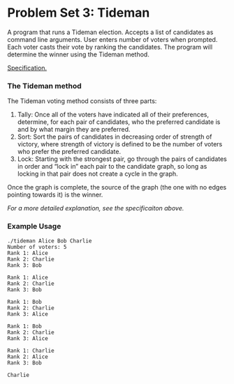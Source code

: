 # Problem Set 3: Tideman

A program that runs a Tideman election. Accepts a list of candidates as command line arguments. User enters number of voters when prompted. Each voter casts their vote by ranking the candidates. The program will determine the winner using the Tideman method.

[Specification.](https://cs50.harvard.edu/x/2020/psets/3/tideman/)

### The Tideman method 
The Tideman voting method consists of three parts:
1. Tally: Once all of the voters have indicated all of their preferences, determine, for each pair of candidates, who the preferred candidate is and by what margin they are preferred.
2. Sort: Sort the pairs of candidates in decreasing order of strength of victory, where strength of victory is defined to be the number of voters who prefer the preferred candidate.
3. Lock: Starting with the strongest pair, go through the pairs of candidates in order and “lock in” each pair to the candidate graph, so long as locking in that pair does not create a cycle in the graph.

Once the graph is complete, the source of the graph (the one with no edges pointing towards it) is the winner.

*For a more detailed explanation, see the specificaiton above.*

### Example Usage
````
./tideman Alice Bob Charlie
Number of voters: 5
Rank 1: Alice
Rank 2: Charlie
Rank 3: Bob

Rank 1: Alice
Rank 2: Charlie
Rank 3: Bob

Rank 1: Bob
Rank 2: Charlie
Rank 3: Alice

Rank 1: Bob
Rank 2: Charlie
Rank 3: Alice

Rank 1: Charlie
Rank 2: Alice
Rank 3: Bob

Charlie
````

